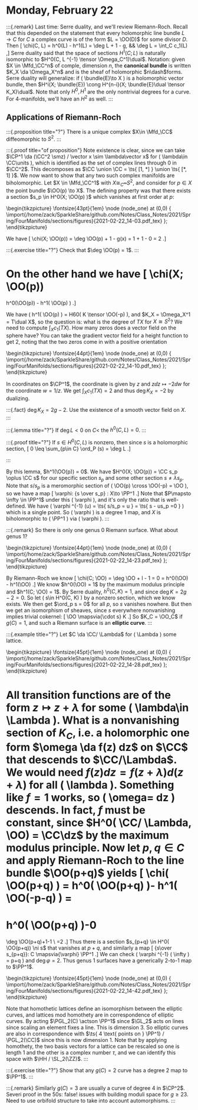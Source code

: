 # Monday, February 22

:::{.remark}
Last time: Serre duality, and we'll review Riemann-Roch.
Recall that this depended on the statement that every holomorphic line bundle $L\to C$ for $C$ a complex curve is of the form $L = \OO(D)$ for some divisor $D$.
Then 
\[
\chi(C, L) = h^0(L) - h^1(L) = \deg L + 1 - g, && \deg L = \int_C c_1(L)
,\]
Serre duality said that the space of sections $H^1(C; L)$ is naturally isomorphic to $H^0(C, L ^{-1} \tensor \Omega_C^1)\dual$.
Notation: given $X \in \Mfd_\CC^n$ of comple,  dimension $n$, the **canonical bundle** is written $K_X \da \Omega_X^n$ and is the sheaf of holomorphic $n\dash$forms.
Serre duality will generalize: if \( \bundle{E}\to X \) is a holomorphic vector bundle, then $H^i(X; \bundle{E}) \cong H^{n-i}(X; \bundle{E}\dual \tensor K_X)\dual$.
Note that only $H^0, H^1$ are the only nontrivial degrees for a curve.
For 4-manifolds, we'll have an $H^2$ as well.
:::

## Applications of Riemann-Roch

:::{.proposition title="?"}
There is a unique complex $X\in \Mfd_\CC$ diffeomorphic to $S^2$.
:::

:::{.proof title="of proposition"}
Note existence is clear, since we can take $\CP^1 \da (\CC^2 \smz) / \vector x \sim \lambda\vector x$ for \( \lambda\in \CC\units \), which is identified as the set of complex lines through $0$ in $\CC^2$.
This decomposes as $\CC \union \CC = \ts{ [1, *] } \union \ts{ [*, 1] }$.
We now want to show that any two such complex manifolds are biholomorphic.
Let $X \in \Mfd_\CC^1$ with $X\cong_{C^{\infty }} S^2$, and consider for $p\in X$ the point bundle $\OO(p) \to X$.
The defining property was that there exists a section $s_p \in H^0(X; \OO(p) )$ which vanishes at first order at $p$:

\begin{tikzpicture}
\fontsize{43pt}{1em} 
\node (node_one) at (0,0) { \import{/home/zack/SparkleShare/github.com/Notes/Class_Notes/2021/Spring/FourManifolds/sections/figures}{2021-02-22_14-03.pdf_tex} };
\end{tikzpicture}

We have 
\[
\chi(X; \OO(p)) 
= \deg \OO(p) + 1 - g(x) = 1 + 1 - 0 = 2
.\]


:::{.exercise title="?"}
Check that $\deg \OO(p) = 1$.
:::

On the other hand we have
\[
\chi(X; \OO(p)) 
=
h^0(\OO(p)) - h^1( \OO(p) )
.\]

We have \( h^1( \OO(p) ) = H60( K \tensor \OO(-p) \), and $K_X = \Omega_X^1 = T\dual X$, so the question is:
what is the degree of $TX$ for $X\cong S^2$?
We need to compute $\int_X c_1(TX)$.
How many zeros does a vector field on the sphere have?
You can take the gradient vector field for a height function to get $2$, noting that the two zeros come in with a positive orientation

\begin{tikzpicture}
\fontsize{44pt}{1em} 
\node (node_one) at (0,0) { \import{/home/zack/SparkleShare/github.com/Notes/Class_Notes/2021/Spring/FourManifolds/sections/figures}{2021-02-22_14-10.pdf_tex} };
\end{tikzpicture}

In coordinates on $\CP^1$, the coordinate is given by $z$ and $z \dd{}{z} \mapsto -2 \dd{}{w}$ for the coordinate $w = 1/z$.
We get $\int_X c_1(TX) = 2$ and thus $\deg K_X = -2$ by dualizing.

:::{.fact}
$\deg K_X = 2g-2$.
Use the existence of a smooth vector field on $X$.
:::

:::{.lemma title="?"}
If $\deg L < 0$ on $C$< the $h^0(C, L) = 0$.
:::


:::{.proof title="?"}
If $s\in H^0(C, L)$ is nonzero, then since $s$ is a holomorphic section,
\[
0 \leq \sum_{p\in C} \ord_P (s) = \deg L
.\]

:::

By this lemma, $h^1(\OO(p)) = 0$.
We have $H^0(X; \OO(p)) = \CC s_p \oplus \CC s$ for our specific section $s_p$ and some other section $s \neq \lambda s_p$.
Note that $s/s_p$ is a meromorphic section of \( \OO(p) \cross \OO(-p) = \OO \), so we have a map
\[
\varphi: {s \over s_p} : X\to \PP^1
.\]
Note that $P\mapsto \infty \in \PP^1$ under this \( \varphi \), and it's only the ratio that is well-defined.
We have \( \varphi ^{-1} (u) = \ts{ s/s_p = u } = \ts{ s - us_p =0 } \) which is a single point.
So \( \varphi \) is a degree 1 map, and $X$ is biholomorphic to \( \PP^1 \) via \( \varphi \).
:::

:::{.remark}
So there is only one genus 0 Riemann surface.
What about genus 1?

\begin{tikzpicture}
\fontsize{44pt}{1em} 
\node (node_one) at (0,0) { \import{/home/zack/SparkleShare/github.com/Notes/Class_Notes/2021/Spring/FourManifolds/sections/figures}{2021-02-22_14-23.pdf_tex} };
\end{tikzpicture}

By Riemann-Roch we know
\[
\chi(C; \OO) = \deg \OO + l - 1 = 0 = h^0(\OO) - h^1(\OO)
.\]
We know $h^0(\OO) = 1$ by the maximum modulus principle and $h^1(C; \OO) = 1$.
By Serre duality, $h^0(C, K) = 1$, and since $\deg K = 2g-2 = 0$.
So let \( s\in H^0(C, K) \) by a nonzero section, which we know exists.
We then get $\ord_p s = 0$ for all $p$, so $s$ vanishes nowhere.
But then we get an isomorphism of sheaves, since $s$ everywhere nonvanishing implies trivial cokernel:
\[
\OO \mapsvia{\cdot s} K
.\]
So $K_C = \OO_C$ if $g(C) = 1$, and such a Riemann surface is an **elliptic curve**.
:::

:::{.example title="?"}
Let $C \da \CC/ \Lambda$ for \( \Lambda \) some lattice.

\begin{tikzpicture}
\fontsize{45pt}{1em} 
\node (node_one) at (0,0) { \import{/home/zack/SparkleShare/github.com/Notes/Class_Notes/2021/Spring/FourManifolds/sections/figures}{2021-02-22_14-28.pdf_tex} };
\end{tikzpicture}

All transition functions are of the form $z \mapsto z + \lambda$ for some \( \lambda\in \Lambda \).
What is a nonvanishing section of $K_C$, i.e. a holomorphic one form $\omega \da f(z) dz$ on $\CC$ that descends to $\CC/\Lambda$.
We would need $f(z)dz = f(z + \lambda)d(z+ \lambda)$ for all \( \lambda \).
Something like $f=1$ works, so \( \omega= dz \) descends.
In fact, $f$ must be constant, since $H^0( \CC/ \Lambda, \OO) = \CC\dz$ by the maximum modulus principle.
Now let $p, q\in C$ and apply Riemann-Roch to the line bundle $\OO(p+q)$ yields
\[
\chi( \OO(p+q) ) =
h^0( \OO(p+q) )-
h^1( \OO(-p-q) ) =
=
h^0( \OO(p+q) )-0
=
\deg \OO(p+q)+1-1 \\
=2
.\]
Thus there is a section $s_{p+q} \in H^0( \OO(p+q)) \ni s$ that vanishes at $p+q$, and similarly a map
\[
{s\over s_{p+q}}: C \mapsvia{\varphi} \PP^1
.\]
We can check \( \varphi ^{-1} ( \infty ) = p+q \) and $\deg \varphi = 2$.
Thus genus 1 surfaces have a generically 2-to-1 map to $\PP^1$.

\begin{tikzpicture}
\fontsize{45pt}{1em} 
\node (node_one) at (0,0) { \import{/home/zack/SparkleShare/github.com/Notes/Class_Notes/2021/Spring/FourManifolds/sections/figures}{2021-02-22_14-42.pdf_tex} };
\end{tikzpicture}

Note that homothetic lattices define an isomorphism between the elliptic curves, and lattices mod homothety are in correspondence of elliptic curves.
By acting $\PGL_2(C) \actson \PP^1$ since $\GL_2$ acts on lines since scaling an element fixes a line.
This is dimension 3.
So elliptic curves are also in correspondence with $\ts{ 4 \text{ points on } \PP^1} / \PGL_2(\CC)$ since this is now dimension 1.
Note that by applying homothety, the two basis vectors for a lattice can be rescaled so one is length 1 and the other is a complex number $\tau$, and we can identify this space with $\HH / \SL_2(\ZZ)$.
:::

:::{.exercise title="?"}
Show that any $g(C) = 2$ curve has a degree 2 map to $\PP^1$.
:::

:::{.remark}
Similarly $g(C) = 3$ are usually a curve of degree $4$ in $\CP^2$.
Severi proof in the 50s: false! issues with building moduli space for $g\geq 23$.
Need to use orbifold structure to take into account automorphisms.
:::


